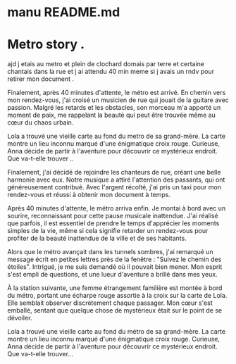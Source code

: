 # manu README.md

# Metro story .

ajd j etais au metro et plein de clochard domais par terre et certaine chantais dans la rue et j ai attendu 40 min meme si j avais un rndv pour retirer mon document .

Finalement, après 40 minutes d'attente, le métro est arrivé. En chemin vers mon rendez-vous, j'ai croisé un musicien de rue qui jouait de la guitare avec passion. Malgré les retards et les obstacles, son morceau m'a apporté un moment de paix, me rappelant la beauté qui peut être trouvée même au cœur du chaos urbain.

Lola a trouvé une vieille carte au fond du metro de sa grand-mère. La carte montre un lieu inconnu marqué d'une énigmatique croix rouge. Curieuse, Anna décide de partir à l'aventure pour découvrir ce mystérieux endroit. Que va-t-elle trouver ..

Finalement, j'ai décidé de rejoindre les chanteurs de rue, créant une belle harmonie avec eux. Notre musique a attiré l'attention des passants, qui ont généreusement contribué. Avec l'argent récolté, j'ai pris un taxi pour mon rendez-vous et réussi à obtenir mon document à temps.

Après 40 minutes d'attente, le métro arriva enfin. Je montai à bord avec un sourire, reconnaissant pour cette pause musicale inattendue. J'ai réalisé que parfois, il est essentiel de prendre le temps d'apprécier les moments simples de la vie, même si cela signifie retarder un rendez-vous pour profiter de la beauté inattendue de la ville et de ses habitants.

Alors que le métro avançait dans les tunnels sombres, j'ai remarqué un message écrit en petites lettres près de la fenêtre : "Suivez le chemin des étoiles". Intrigué, je me suis demandé où il pouvait bien mener. Mon esprit s'est empli de questions, et une lueur d'aventure a brillé dans mes yeux.

À la station suivante, une femme étrangement familière est montée à bord du métro, portant une écharpe rouge assortie à la croix sur la carte de Lola. Elle semblait observer discrètement chaque passager. Mon cœur s'est emballé, sentant que quelque chose de mystérieux était sur le point de se dévoiler.

Lola a trouvé une vieille carte au fond du métro de sa grand-mère. La carte montre un lieu inconnu marqué d'une énigmatique croix rouge. Curieuse, Anna décide de partir à l'aventure pour découvrir ce mystérieux endroit. Que va-t-elle trouver...

